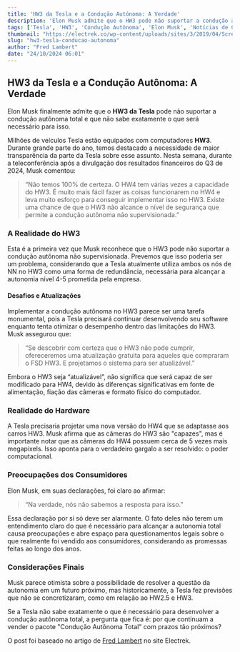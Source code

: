 ```yaml
---
title: 'HW3 da Tesla e a Condução Autônoma: A Verdade'
description: 'Elon Musk admite que o HW3 pode não suportar a condução autônoma total.'
tags: ['Tesla', 'HW3', 'Condução Autônoma', 'Elon Musk', 'Notícias de Carros Elétricos']
thumbnail: "https://electrek.co/wp-content/uploads/sites/3/2019/04/Screen-Shot-2019-04-22-at-2.48.54-PM-e1568302212821.jpg?quality=82&strip=all&w=1600"
slug: "hw3-tesla-conducao-autonoma"
author: "Fred Lambert"
date: "24/10/2024 06:01"
---
```


## HW3 da Tesla e a Condução Autônoma: A Verdade

Elon Musk finalmente admite que o **HW3 da Tesla** pode não suportar a condução autônoma total e que não sabe exatamente o que será necessário para isso.

Milhões de veículos Tesla estão equipados com computadores **HW3**. Durante grande parte do ano, temos destacado a necessidade de maior transparência da parte da Tesla sobre esse assunto. Nesta semana, durante a teleconferência após a divulgação dos resultados financeiros do Q3 de 2024, Musk comentou:

> “Não temos 100% de certeza. O HW4 tem várias vezes a capacidade do HW3. É muito mais fácil fazer as coisas funcionarem no HW4 e leva muito esforço para conseguir implementar isso no HW3. Existe uma chance de que o HW3 não alcance o nível de segurança que permite a condução autônoma não supervisionada.”

### A Realidade do HW3 

Esta é a primeira vez que Musk reconhece que o HW3 pode não suportar a condução autônoma não supervisionada. Prevemos que isso poderia ser um problema, considerando que a Tesla atualmente utiliza ambos os nós de NN no HW3 como uma forma de redundância, necessária para alcançar a autonomia nível 4-5 prometida pela empresa.

#### Desafios e Atualizações

Implementar a condução autônoma no HW3 parece ser uma tarefa monumental, pois a Tesla precisará continuar desenvolvendo seu software enquanto tenta otimizar o desempenho dentro das limitações do HW3. Musk assegurou que:

> “Se descobrir com certeza que o HW3 não pode cumprir, ofereceremos uma atualização gratuita para aqueles que compraram o FSD HW3. E projetamos o sistema para ser atualizável.”

Embora o HW3 seja “atualizável”, não significa que será capaz de ser modificado para HW4, devido às diferenças significativas em fonte de alimentação, fiação das câmeras e formato físico do computador.

### Realidade do Hardware

A Tesla precisaria projetar uma nova versão do HW4 que se adaptasse aos carros HW3. Musk afirma que as câmeras do HW3 são "capazes", mas é importante notar que as câmeras do HW4 possuem cerca de 5 vezes mais megapixels. Isso aponta para o verdadeiro gargalo a ser resolvido: o poder computacional.

### Preocupações dos Consumidores

Elon Musk, em suas declarações, foi claro ao afirmar:

> “Na verdade, nós não sabemos a resposta para isso.”

Essa declaração por si só deve ser alarmante. O fato deles não terem um entendimento claro do que é necessário para alcançar a autonomia total causa preocupações e abre espaço para questionamentos legais sobre o que realmente foi vendido aos consumidores, considerando as promessas feitas ao longo dos anos.

### Considerações Finais

Musk parece otimista sobre a possibilidade de resolver a questão da autonomia em um futuro próximo, mas historicamente, a Tesla fez previsões que não se concretizaram, como em relação ao HW2.5 e HW3.

Se a Tesla não sabe exatamente o que é necessário para desenvolver a condução autônoma total, a pergunta que fica é: por que continuam a vender o pacote "Condução Autônoma Total" com prazos tão próximos?

O post foi baseado no artigo de [Fred Lambert](https://electrek.co/2024/10/23/elon-musk-finally-admits-teslas-hw3-might-not-support-full-self-driving/) no site Electrek.